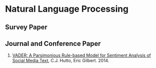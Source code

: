 # Natural Language Processing


## Survey Paper


## Journal and Conference Paper

1. [VADER: A Parsimonious Rule-based Model for
Sentiment Analysis of Social Media Text](http://comp.social.gatech.edu/papers/icwsm14.vader.hutto.pdf), C.J. Hutto, Eric Gilbert. 2014.

